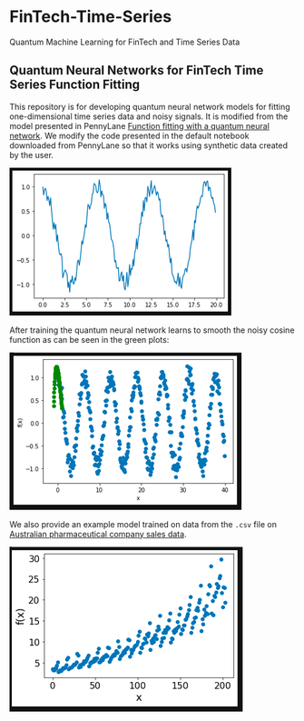 # FinTech-Time-Series
Quantum Machine Learning for FinTech and Time Series Data

## Quantum Neural Networks for FinTech Time Series Function Fitting
This repository is for developing quantum neural network models for fitting one-dimensional time series data and noisy signals. It is modified from the model presented in PennyLane [Function fitting with a quantum neural network](https://pennylane.ai/qml/app/quantum_neural_net.html). We modify the code presented in the default notebook downloaded from PennyLane so that it works using synthetic data created by the user. 

![alt text](noisy_cosine.png)

After training the quantum neural network learns to smooth the noisy cosine function as can be seen in the green plots:

![alt text](noisy_cosine_trained.png)

We also provide an example model trained on data from the ```.csv``` file on [Australian pharmaceutical company sales data](https://raw.githubusercontent.com/selva86/datasets/master/a10.csv). 

![alt text](drug_sales.png)
